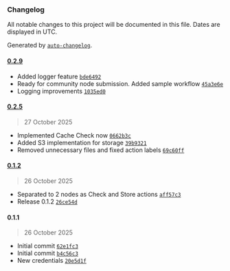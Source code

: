 ### Changelog

All notable changes to this project will be documented in this file. Dates are displayed in UTC.

Generated by [`auto-changelog`](https://github.com/CookPete/auto-changelog).

#### [0.2.9](https://github.com/gaweee/n8n-nodes-s3cache/compare/0.2.5...0.2.9)

- Added logger feature [`bde6492`](https://github.com/gaweee/n8n-nodes-s3cache/commit/bde6492eb927e7aac538ec758c87cd4e889b624a)
- Ready for community node submission. Added sample workflow [`45a3e6e`](https://github.com/gaweee/n8n-nodes-s3cache/commit/45a3e6ebb9b9743aca5dff2fbf6a8929a3938288)
- Logging improvements [`1035ed0`](https://github.com/gaweee/n8n-nodes-s3cache/commit/1035ed08466c3b1beedc969325f887d2917137c7)

#### [0.2.5](https://github.com/gaweee/n8n-nodes-s3cache/compare/0.1.2...0.2.5)

> 27 October 2025

- Implemented Cache Check now [`0662b3c`](https://github.com/gaweee/n8n-nodes-s3cache/commit/0662b3ce44f5f91bb5383111032e43f1070a9ef2)
- Added S3 implementation for storage [`39b9321`](https://github.com/gaweee/n8n-nodes-s3cache/commit/39b9321d94b1ca3388af955f3a0d529605acb39b)
- Removed unnecessary files and fixed action labels [`69c60ff`](https://github.com/gaweee/n8n-nodes-s3cache/commit/69c60ffb3dc56d7e7d7ef867d262f46fa89392cd)

#### [0.1.2](https://github.com/gaweee/n8n-nodes-s3cache/compare/0.1.1...0.1.2)

> 26 October 2025

- Separated to 2 nodes as Check and Store actions [`aff57c3`](https://github.com/gaweee/n8n-nodes-s3cache/commit/aff57c3c08eb8567186fe6383060418850830468)
- Release 0.1.2 [`26ce54d`](https://github.com/gaweee/n8n-nodes-s3cache/commit/26ce54de48e7c4f9fb0992a2ea8e2df5f6852eb7)

#### 0.1.1

> 26 October 2025

- Initial commit [`62e1fc3`](https://github.com/gaweee/n8n-nodes-s3cache/commit/62e1fc35b0888a63d58ff64b24e04b5fc961c516)
- Initial commit [`b4c56c3`](https://github.com/gaweee/n8n-nodes-s3cache/commit/b4c56c375e76ce0c42c742519f7dfcf9d807e4ec)
- New credentials [`20e5d1f`](https://github.com/gaweee/n8n-nodes-s3cache/commit/20e5d1f5752fba49ed844ba908eaa9c6330e0fdd)
